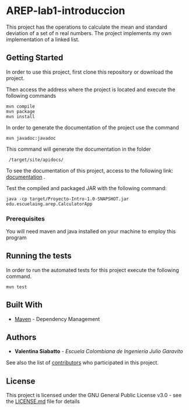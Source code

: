 # AREP-lab1-introduccion


This project has the operations to calculate the mean and standard deviation of a set of n real numbers. The project implements my own implementation of a linked list.

## Getting Started

 In order to use this project, first clone this repository or download the project.

Then access the address where the project is located and execute the following commands

```
mvn compile
mvn package
mvn install
```
In order to generate the documentation of the project use the command 

```
mvn javadoc:javadoc
```
This command will generate the documentation in the folder 
```
 /target/site/apidocs/
 ```

To see the documentation of this project, access to the following link: [documentation](https://github.com/Siabell/AREP-lab1-introduccion/blob/master/target/site/apidocs/index.html) .


Test the compiled and packaged JAR with the following command:

```
java -cp target/Proyecto-Intro-1.0-SNAPSHOT.jar edu.escuelaing.arep.CalculatorApp
```

### Prerequisites

You will need maven and java installed on your machine to employ this program


## Running the tests

In order to run the automated tests for this project execute the following command.

```
mvn test
```

## Built With

* [Maven](https://maven.apache.org/) - Dependency Management

## Authors

* **Valentina Siabatto** - *Escuela Colombiana de Ingeniería Julio Garavito* 

See also the list of [contributors](https://github.com/Siabell/AREP-lab1-introduccion/graphs/contributors) who participated in this project.

## License

This project is licensed under the GNU General Public License v3.0 - see the [LICENSE.md](LICENSE.md) file for details


